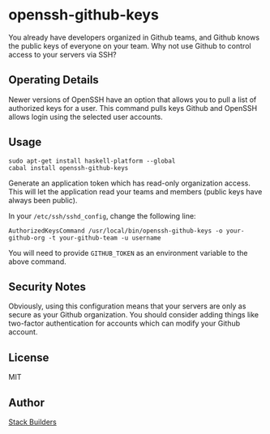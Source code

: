 # openssh-github-keys

You already have developers organized in Github teams, and Github
knows the public keys of everyone on your team. Why not use Github to
control access to your servers via SSH?

## Operating Details

Newer versions of OpenSSH have an option that allows you to pull a
list of authorized keys for a user. This command pulls keys Github and
OpenSSH allows login using the selected user accounts.

## Usage

```
sudo apt-get install haskell-platform --global
cabal install openssh-github-keys
```

Generate an application token which has read-only organization
access. This will let the application read your teams and members
(public keys have always been public).

In your `/etc/ssh/sshd_config`, change the following line:

```
AuthorizedKeysCommand /usr/local/bin/openssh-github-keys -o your-github-org -t your-github-team -u username
```

You will need to provide `GITHUB_TOKEN` as an environment variable to
the above command.

## Security Notes

Obviously, using this configuration means that your servers are only
as secure as your Github organization. You should consider adding
things like two-factor authentication for accounts which can modify
your Github account.

## License

MIT

## Author

[Stack Builders](http://www.stackbuilders.com/)
